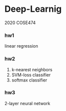# Deep-Learnig
2020 COSE474   

### hw1  
linear regression

### hw2
1. k-nearest neighbors   
2. SVM-loss classifier    
3. softmax classifier

### hw3
2-layer neural network
